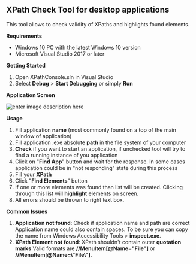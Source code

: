 ﻿

## XPath Check Tool for desktop applications

This tool allows to check validity of XPaths and highlights found elements.

**Requirements**

 - Windows 10 PC with the latest Windows 10 version
 - Microsoft Visual Studio 2017 or later

**Getting Started**
1. Open XPathConsole.sln in Visual Studio
2. Select **Debug** > **Start Debugging** or simply **Run**

**Application Screen**

![enter image description here](https://lh3.googleusercontent.com/TyF2yEmd7D16N5bS9OaSX63apPNznXFhGlxKe_Xn-6Ou3tRrd5R9abw2D-35Jc8ZvPHg4Kj0jI4V "Main window")

**Usage**

 1. Fill application **name** (most commonly found on a top of the main window of application)
 2. Fill application .exe absolute **path** in the file system of your computer
 3. **Check** if you want to start an application, if unchecked tool will try to find a running instance of you application
 4. Click on "**Find App**" button and wait for the response.  In some cases application could be in "not responding" state during this process
 5. Fill your **XPath**
 6. Click "**Find Elements**" button
 7. If one or more elements was found than list will be created. Clicking through this list will **highlight** elements on screen.
 8. All errors should be thrown to right text box.

**Common Issues** 

 1. **Application not found**: Check if application name and path are correct
 Application name could also contain spaces. To be sure you can copy the name from Windows Accessibility Tools > **inspect.exe**.
 2. **XPath Element not found**: XPath shouldn't contain  outer **quotation marks**
 Valid formats are **//MenuItem[@Name="File"]** or **//MenuItem[@Name=\\"File\\"]**.


